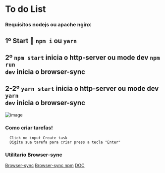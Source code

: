 # To do List

### Requisitos nodejs ou apache nginx

## 1º Start :rocket: <code>npm i</code> ou <code>yarn</code>
## 2º <code>npm start</code> inicia o http-server ou mode dev <code>npm run dev</code> inicia o browser-sync
## 2-2º <code>yarn start</code> inicia o http-server ou mode dev <code>yarn dev</code> inicia o browser-sync

![image](https://i.imgur.com/phcU9mf.png)

### Como criar tarefas!

```
  Click no input Create task
  Digite sua tarefa para criar press a tecla "Enter"
```

### Utilitario Browser-sync

[Browser-sync](https://www.browsersync.io/)
[Browser-sync npm](https://www.npmjs.com/package/browser-sync)
[DOC](https://www.browsersync.io/docs)
